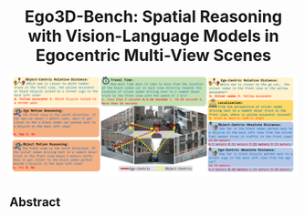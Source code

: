 <div align ="center">
  <h1>Ego3D-Bench: Spatial Reasoning with Vision-Language Models in Egocentric Multi-View Scenes</h1>
</div>
<p align="center">
  <img src="assets/sample1.png" width="900" title="">
</p>
<div class="abstract">
  <h2>Abstract</h2>
  <p>
    
  </p>
</div>
